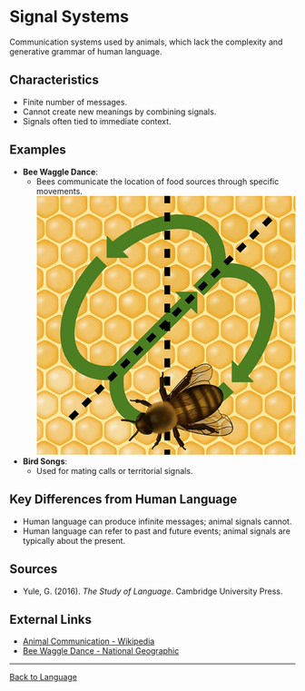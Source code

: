 # Signal Systems

Communication systems used by animals, which lack the complexity and generative grammar of human language.

## Characteristics

- Finite number of messages.
- Cannot create new meanings by combining signals.
- Signals often tied to immediate context.

## Examples

- **Bee Waggle Dance**:
  - Bees communicate the location of food sources through specific movements.
![Bee Waggle Dance](../../../assets/bee-dance-featured.jpg)
- **Bird Songs**:
  - Used for mating calls or territorial signals.

## Key Differences from Human Language

- Human language can produce infinite messages; animal signals cannot.
- Human language can refer to past and future events; animal signals are typically about the present.

## Sources

- Yule, G. (2016). *The Study of Language*. Cambridge University Press.

## External Links

- [Animal Communication - Wikipedia](https://en.wikipedia.org/wiki/Animal_communication)
- [Bee Waggle Dance - National Geographic](https://www.nationalgeographic.com/animals/article/honeybee-waggle-dance-explained)

---

[Back to Language](README.md)
